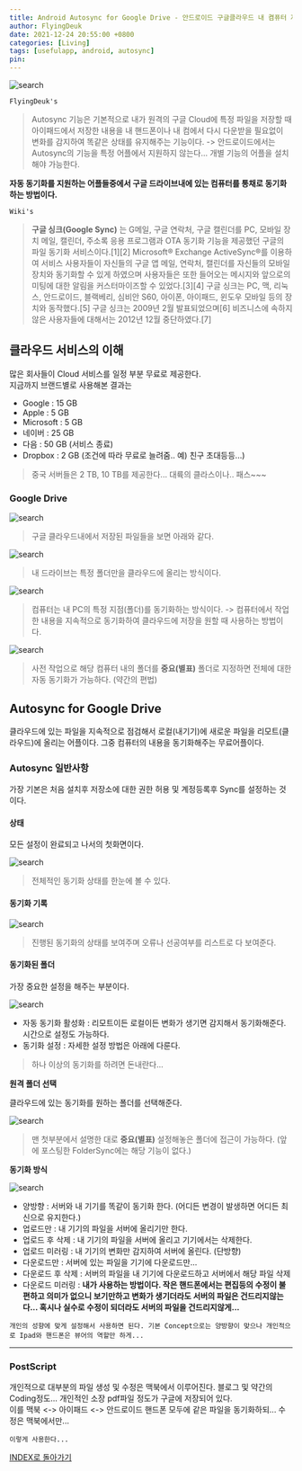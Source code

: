 ```yaml
---
title: Android Autosync for Google Drive - 안드로이드 구글클라우드 내 켬퓨터 자동 동기화 방법 (Feat. Autosync for Google Drive)
author: FlyingDeuk
date: 2021-12-24 20:55:00 +0800
categories: [Living]
tags: [usefulapp, android, autosync]
pin:
---
```


![search](/img/living/app/drivesync7.jpg)

`FlyingDeuk's`
> Autosync 기능은 기본적으로 내가 원격의 구글 Cloud에 특정 파일을 저장할 때 아이패드에서 저장한 내용을 내 핸드폰이나 내 컴에서 다시 다운받을 필요없이 변화를 감지하여 똑같은 상태를 유지해주는 기능이다. -> 안드로이드에서는 Autosync의 기능을 특정 어플에서 지원하지 않는다... 개별 기능의 어플을 설치해야 가능한다.

**자동 동기화를 지원하는 어플들중에서 구글 드라이브내에 있는 컴퓨터를 통채로 동기화하는 방법이다.**

`Wiki's`
>**구글 싱크(Google Sync)** 는 G메일, 구글 연락처, 구글 캘린더를 PC, 모바일 장치 메일, 캘린더, 주소록 응용 프로그램과 OTA 동기화 기능을 제공했던 구글의 파일 동기화 서비스이다.[1][2] Microsoft® Exchange ActiveSync®를 이용하여 서비스 사용자들이 자신들의 구글 앱 메일, 연락처, 캘린더를 자신들의 모바일 장치와 동기화할 수 있게 하였으며 사용자들은 또한 들어오는 메시지와 앞으로의 미팅에 대한 알림을 커스터마이즈할 수 있었다.[3][4] 구글 싱크는 PC, 맥, 리눅스, 안드로이드, 블랙베리, 심비안 S60, 아이폰, 아이패드, 윈도우 모바일 등의 장치와 동작했다.[5] 구글 싱크는 2009년 2월 발표되었으며[6] 비즈니스에 속하지 않은 사용자들에 대해서는 2012년 12월 중단하였다.[7]

## 클라우드 서비스의 이해
많은 회사들이 Cloud 서비스를 일정 부분 무료로 제공한다. <br>
지금까지 브랜드별로 사용해본 결과는
- Google : 15 GB
- Apple : 5 GB
- Microsoft : 5 GB
- 네이버 : 25 GB
- 다음 : 50 GB (서비스 종료)
- Dropbox : 2 GB (조건에 따라 무료로 늘려줌.. 예) 친구 초대등등...)
> 중국 서버들은 2 TB, 10 TB를 제공한다... 대륙의 클라스이나.. 패스~~~

### Google Drive
![search](/img/living/app/foldersync4.jpg)
> 구글 클라우드내에서 저장된 파일들을 보면 아래와 같다.

![search](/img/living/app/foldersync2.jpg)
> 내 드라이브는 특정 폴더만을 클라우드에 올리는 방식이다.

![search](/img/living/app/foldersync3.jpg)
> 컴퓨터는 내 PC의 특정 지점(폴더)를 동기화하는 방식이다. -> 컴퓨터에서 작업한 내용을 지속적으로 동기화하여 클라우드에 저장을 원할 때 사용하는 방법이다.

![search](/img/living/app/drivesync6.jpg)
> 사전 작업으로 해당 컴퓨터 내의 폴더를 **중요(별표)** 폴더로 지정하면 전체에 대한 자동 동기화가 가능하다. (약간의 편법)

## Autosync for Google Drive
클라우드에 있는 파일을 지속적으로 점검해서 로컬(내기기)에 새로운 파일을 리모트(클라우드)에 올리는 어플이다. 그중 컴퓨터의 내용을 동기화해주는 무료어플이다.

### Autosync 일반사항
가장 기본은 처음 설치후 저장소에 대한 권한 허용 및 계정등록후 Sync를 설정하는 것이다.

#### 상태
모든 설정이 완료되고 나서의 첫화면이다.

![search](/img/living/app/drivesync1.jpg)
> 전체적인 동기화 상태를 한눈에 볼 수 있다.

#### 동기화 기록
![search](/img/living/app/drivesync2.jpg)
> 진행된 동기화의 상태를 보여주며 오류나 선공여부를 리스트로 다 보여준다.

#### 동기화된 폴더
가장 중요한 설정을 해주는 부분이다.

![search](/img/living/app/drivesync3.jpg)
- 자동 동기화 활성화 : 리모트이든 로컬이든 변화가 생기면 감지해서 동기화해준다. 시간으로 설정도 가능하다.
- 동기화 설정 : 자세한 설정 방법은 아래에 다룬다.
> 하나 이상의 동기화를 하려면 돈내란다...

**원격 폴더 선택**

클라우드에 있는 동기화를 원하는 폴더를 선택해준다.

![search](/img/living/app/drivesync4.jpg)
> 맨 첫부분에서 설명한 대로 **중요(별표)** 설정해놓은 폴더에 접근이 가능하다. (앞에 포스팅한 FolderSync에는 해당 기능이 없다.)

**동기화 방식**

![search](/img/living/app/drivesync5.jpg)
- 양방향 : 서버와 내 기기를 똑같이 동기화 한다. (어디든 변경이 발생하면 어디든 최신으로 유지한다.)
- 업로드만 : 내 기기의 파일을 서버에 올리기만 한다.
- 업로드 후 삭제 : 내 기기의 파일을 서버에 올리고 기기에서는 삭제한다.
- 업로드 미러링 : 내 기기의 변화만 감지하여 서버에 올린다. (단방향)
- 다운로드만 : 서버에 있는 파일을 기기에 다운로드만...
- 다운로드 후 삭제 : 서버의 파일을 내 기기에 다운로드하고 서버에서 해당 파일 삭제
- 다운로드 미러링 : **내가 사용하는 방법이다. 작은 핸드폰에서는 편집등의 수정이 불편하고 의미가 없으니 보기만하고 변화가 생기더라도 서버의 파일은 건드리지않는다... 혹시나 실수로 수정이 되더라도 서버의 파일을 건드리지않게...**

`개인의 성향에 맞게 설정해서 사용하면 된다. 기본 Concept으로는 양방향이 맞으나 개인적으로 Ipad와 핸드폰은 뷰어의 역할만 하게...`

-----------

### PostScript
개인적으로 대부분의 파일 생성 및 수정은 맥북에서 이루어진다. 블로그 및 약간의 Coding정도... 개인적인 소장 pdf파일 정도가 구글에 저장되어 있다. <br>
이를 맥북 <-> 아이패드 <-> 안드로이드 핸드폰 모두에 같은 파일을 동기화하되... 수정은 맥북에서만...

`이렇게 사용한다...`

[INDEX로 돌아가기](/posts/AndroidAPP/)
